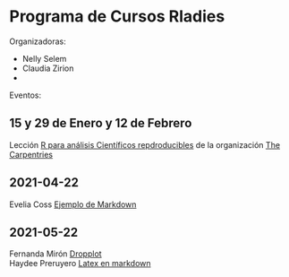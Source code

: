# Programa de Cursos Rladies

Organizadoras:
- Nelly Selem
- Claudia Zirion
-
Eventos:
## 15 y 29 de Enero y 12 de Febrero  
Lección [R para análisis Científicos repdroducibles](https://swcarpentry.github.io/r-novice-gapminder/) de la organización [The Carpentries](https://carpentries.org/)
## 2021-04-22  
  Evelia Coss [Ejemplo de Markdown](https://github.com/EveliaCoss/Rladies-Morelia/tree/main/Rmarkdown)  
## 2021-05-22   
  Fernanda Mirón [Dropplot](https://github.com/fernanda-miron/R-Ladies)  
  Haydee Preruyero [Latex en markdown](https://github.com/HaydeePeruyero/rmkd_lt)  

